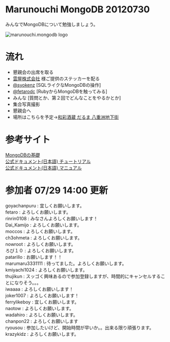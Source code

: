 Marunouchi MongoDB 20120730
=================
みんなでMongoDBについて勉強しましょう。

![marunouchi.mongodb logo](http://www.fedc.biz/~fujisaki/img/mongodb_logo.png)


# 流れ
* 懇親会の出席を取る
* [雲屋株式会社](http://kumoya.com/) 様ご提供のステッカーを配る
* [@syokenz](http://twitter.com/syokenz) [SQLライクなMongoDBの操作]
* [@fetarodc](http://twitter.com/fetarodc) [RubyからMongoDBを触ってみる]
* みんな [質問とか、第２回でどんなことをやるかとか]
* 集合写真撮影
* 懇親会へ
 * 場所はこちらを予定→[和彩酒蔵 だるま 八重洲地下街](http://r.gnavi.co.jp/gadd900/)

# 参考サイト
[MongoDBの基礎](http://dotinstall.com/lessons/basic_mongodb)  
[公式ドキュメント(日本語) チュートリアル](http://www.mongodb.org/pages/viewpage.action?pageId=5079135)  
[公式ドキュメント(日本語) マニュアル](http://www.mongodb.org/pages/viewpage.action?pageId=5079208)  


# 参加者 07/29 14:00 更新
goyachanpuru : 宜しくお願いします。  
fetaro : よろしくお願いします。  
rinrin0108 : みなさんよろしくお願いします！  
Dai_Kamijo : よろしくお願いします。  
moccos : よろしくお願いします。  
ch3ohmeta : よろしくお願いします。  
nowroot : よろしくお願いします。  
ろび１０ : よろしくお願いします。  
patarillo : お願いします！！  
marumaru3331111 : 待ってました。よろしくお願いします。  
kmiyachi1024 : よろしくお願いします。  
thujikun : スッゴく興味あるので参加登録しますが、時間的にキャンセルすることになりそう。。。  
iwaaaa : よろしくお願いします！  
joker1007 : よろしくお願いします！  
ferrylikeboy : 宜しくお願いします。  
naotow : よろしくお願いします。  
wadahiro : よろしくお願いします。  
chanpon22 : よろしくお願いします  
ryousou : 参加したいけど、開始時間が早いか。。出来る限り頑張ります。  
krazykidz : よろしくお願いします。  


